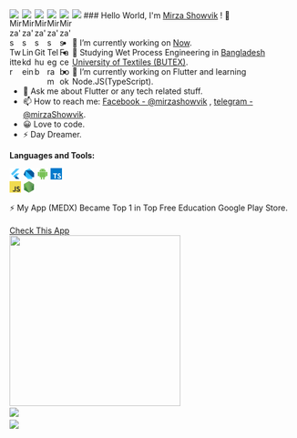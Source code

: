 <img src ="https://gpvc.arturio.dev/iamirzashowvik">
### Hello World, I'm <a href="https://iamirzashowvik.github.io/portfolio/">Mirza Showvik</a> ! 👋


<a href="https://twitter.com/iamirzashowvik" target="_blank">
  <img align="left" alt="Mirza's Twitter" width="22px" src="https://cdn.jsdelivr.net/npm/simple-icons@v3/icons/twitter.svg" />
</a>
<a href="https://linkedin.com/in/mirzashowvik" target="_blank">
  <img align="left" alt="Mirza's Linkdein" width="22px" src="https://cdn.jsdelivr.net/npm/simple-icons@v3/icons/linkedin.svg" />
</a>
<a href="https://github.com/iamirzashowvik" target="_blank">
  <img align="left" alt="Mirza's Github" width="22px" src="https://cdn.jsdelivr.net/npm/simple-icons@v3/icons/github.svg" />
</a>
<a href="https://t.me/mirzaShowvik" target="_blank">
  <img align="left" alt="Mirza's Telegram" width="22px" src="https://cdn.jsdelivr.net/npm/simple-icons@v3/icons/telegram.svg" />
</a>
<a href="https://www.facebook.com/iamirzashowvik/" target="_blank">
  <img align="left" alt="Mirza's Facebook" width="22px" src="https://cdn.jsdelivr.net/npm/simple-icons@v3/icons/facebook.svg" />
</a>


<br/>
<br/>


- 🔭 I’m currently working on <a href="https://www.facebook.com/now.com.bd" target="_blank">Now</a>.
- 🏫 Studying Wet Process Engineering  in  [Bangladesh University of Textiles (BUTEX)](https://www.butex.edu.bd/).
- 🌱 I’m currently working on Flutter and learning Node.JS(TypeScript).
- 💬 Ask me about Flutter or any tech related stuff.
- 📫 How to reach me: [Facebook - @mirzashowvik](https://fb.com/iamirzashowvik) , [telegram - @mirzaShowvik](https://t.me/mirzaShowvik).
- 😀 Love to code.
- ⚡ Day Dreamer.
  
**Languages and Tools:**  

<code><img height="20" src="https://raw.githubusercontent.com/github/explore/80688e429a7d4ef2fca1e82350fe8e3517d3494d/topics/flutter/flutter.png"></code>
<code><img height="20" src="https://raw.githubusercontent.com/github/explore/80688e429a7d4ef2fca1e82350fe8e3517d3494d/topics/dart/dart.png"></code>
<code><img height="20" src="https://raw.githubusercontent.com/github/explore/80688e429a7d4ef2fca1e82350fe8e3517d3494d/topics/android/android.png"></code>
<code><img height="20" src="https://raw.githubusercontent.com/github/explore/80688e429a7d4ef2fca1e82350fe8e3517d3494d/topics/typescript/typescript.png"></code>  
<code><img height="20" src="https://raw.githubusercontent.com/github/explore/80688e429a7d4ef2fca1e82350fe8e3517d3494d/topics/javascript/javascript.png"></code>
<code><img height="20" src="https://raw.githubusercontent.com/github/explore/80688e429a7d4ef2fca1e82350fe8e3517d3494d/topics/nodejs/nodejs.png"></code>    


⚡ My App (MEDX) Became Top 1 in Top Free Education Google Play Store.<br/><br/>
<a href="https://play.google.com/store/apps/details?id=com.medX.bidyasagormedX" target="_blank">Check This App</a><br/>
<img height="300" width="300" src="https://i.pinimg.com/originals/42/58/c8/4258c86b678ec3aae3c8b44e73e0709d.jpg"><br/>
<img src="https://github-readme-stats.vercel.app/api?username=iamirzashowvik&&show_icons=true&title_color=ffffff&icon_color=bb2acf&text_color=daf7dc&bg_color=191919">
<br/>
<a href="https://github.com/iampawan">
  <img align="center" src="https://github-readme-stats.vercel.app/api/top-langs/?username=iamirzashowvik&theme=dark&hide_langs_below=1" />
</a>
